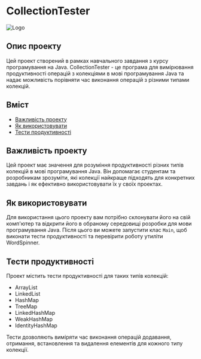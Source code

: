 # CollectionTester

![Logo](https://i.imgur.com/5bKbbW2.png)

## Опис проекту

Цей проект створений в рамках навчального завдання з курсу програмування на Java. CollectionTester - це програма для вимірювання продуктивності операцій з колекціями в мові програмування Java та надає можливість порівняти час виконання операцій з різними типами колекцій.

## Вміст

- [Важливість проекту](#важливість-проекту)
- [Як використовувати](#як-використовувати)
- [Тести продуктивності](#тести-продуктивності)

## Важливість проекту

Цей проект має значення для розуміння продуктивності різних типів колекцій в мові програмування Java. Він допомагає студентам та розробникам зрозуміти, які колекції найкраще підходять для конкретних завдань і як ефективно використовувати їх у своїх проектах.

## Як використовувати

Для використання цього проекту вам потрібно склонувати його на свій комп'ютер та відкрити його в обраному середовищі розробки для мови програмування Java. Після цього ви можете запустити клас `Main`, щоб виконати тести продуктивності та перевірити роботу утиліти WordSpinner.

## Тести продуктивності

Проект містить тести продуктивності для таких типів колекцій:

- ArrayList
- LinkedList
- HashMap
- TreeMap
- LinkedHashMap
- WeakHashMap
- IdentityHashMap

Тести дозволяють виміряти час виконання операцій додавання, отримання, встановлення та видалення елементів для кожного типу колекції.
